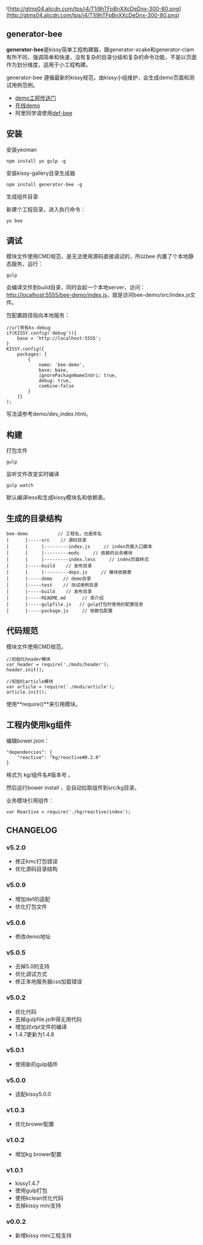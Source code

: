 ![http://gtms04.alicdn.com/tps/i4/T1i9hTFpBnXXcDeDnx-300-80.png](http://gtms04.alicdn.com/tps/i4/T1i9hTFpBnXXcDeDnx-300-80.png)

## generator-bee

**generator-bee**是kissy简单工程构建器，跟generator-xcake和generator-clam有所不同，强调简单和快速，没有复杂的目录分级和复杂的命令功能，不是以页面作为划分维度，适用于小工程构建。

generator-bee 遵循最新的kissy规范，由kissy小组维护，会生成demo页面和测试用例范例。

* [demo工程传送门](https://github.com/minghe/bee-demo)
* [在线demo](http://apebook.org/bee-demo/demo/dev_index.html)
* 阿里同学请使用[def-bee](http://def.taobao.net/doc/#@ali/def-bee)

## 安装

安装yeoman

    npm install yo gulp -g

安装kissy-gallery目录生成器

    npm install generator-bee -g

生成组件目录

新建个工程目录，进入执行命令：

    yo bee

## 调试

模块文件使用CMD规范，是无法使用源码直接调试的，所以bee 内置了个本地静态服务，运行：

    gulp

会编译文件到build目录，同时会起一个本地server，访问：[http://localhost:5555/bee-demo/index.js](http://localhost:5555/bee-demo/index.js)，就是访问bee-demo/src/index.js文件。

包配置路径指向本地服务：

    //url带有ks-debug
    if(KISSY.config('debug')){
        base = 'http://localhost:5555';
    }
    KISSY.config({
        packages: [
            {
                name: 'bee-demo',
                base: base,
                ignorePackageNameInUri: true,
                debug: true,
                combine:false
            }
        ]}
    );
    
写法请参考demo/dev_index.html。


## 构建

打包文件

    gulp

监听文件改变实时编译

    gulp watch

默认编译less和生成kissy模块名和依赖表。

## 生成的目录结构

    bee-demo           // 工程名，也是库名
    |      |-----src    // 源码目录
    |      |     |---------index.js     // index页面入口脚本
    |      |     |---------mods     // 依赖的业务模块
    |      |     |---------index.less     // index页面样式
    |      |-----build    // 发布目录
    |      |     |---------deps.js     // 模块依赖表
    |      |-----demo    // demo目录
    |      |-----test    // 测试用例目录
    |      |-----build    // 发布目录
    |      |-----README.md      // 库介绍
    |      |-----gulpfile.js   // gulp打包时使用的配置信息
    |      |-----package.js     // 依赖包配置

## 代码规范

模块文件使用CMD规范。

    //初始化header模块
    var header = require('./mods/header');
    header.init();
    
    //初始化article模块
    var article = require('./mods/article');
    article.init();

使用**require()**来引用模块。

## 工程内使用kg组件

编辑bower.json：

    "dependencies": {
        "reactive": "kg/reactive#0.2.0"
    }
    
格式为 kg/组件名#版本号 。

然后运行bower install ，会自动拉取组件到src/kg目录。

业务模块引用组件：

    var Reactive = require('./kg/reactive/index');

## CHANGELOG

### v5.2.0

* 修正kmc打包错误
* 优化源码目录结构

### v5.0.9

* 增加def的适配
* 优化打包文件

### v5.0.6

* 修改demo地址

### v5.0.5

* 去掉5.0的支持
* 优化调试方式
* 修正本地服务器css加载错误

### v5.0.2

* 优化代码
* 去掉gulpfile.js中得无用代码
* 增加对xtpl文件的编译
* 1.4.7更新为1.4.8

### v5.0.1

* 使用新的gulp插件


### v5.0.0

* 适配kissy5.0.0

### v1.0.3

* 优化brower配置

### v1.0.2

* 增加kg brower配置

### v1.0.1

* kissy1.4.7
* 使用gulp打包
* 使用kclean优化代码
* 去掉kissy mini支持

### v0.0.2

* 新增kissy mini工程支持